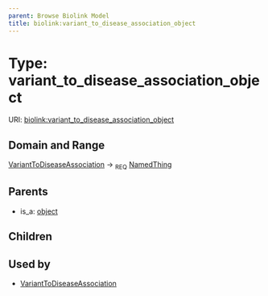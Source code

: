 ```yaml
---
parent: Browse Biolink Model
title: biolink:variant_to_disease_association_object
---
```


# Type: variant_to_disease_association_object




URI: [biolink:variant_to_disease_association_object](https://w3id.org/biolink/vocab/variant_to_disease_association_object)

## Domain and Range

[VariantToDiseaseAssociation](VariantToDiseaseAssociation.md) ->  <sub>REQ</sub> [NamedThing](NamedThing.md)

## Parents

 *  is_a: [object](object.md)

## Children


## Used by

 * [VariantToDiseaseAssociation](VariantToDiseaseAssociation.md)
